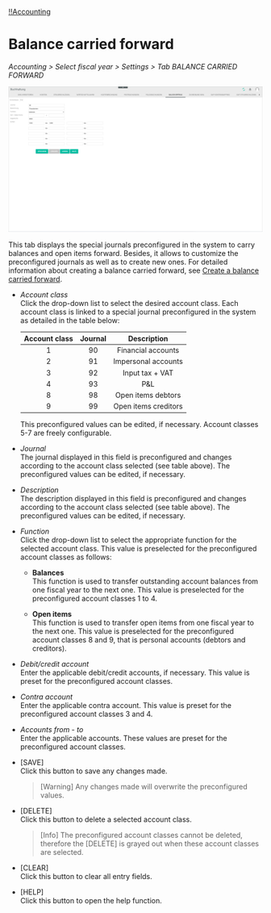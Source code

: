 [!!Accounting](RetailSuiteAccounting)

# Balance carried forward

*Accounting > Select fiscal year > Settings > Tab BALANCE CARRIED FORWARD*

![Balance carried forward](/Assets/Screenshots/RetailSuiteAccounting/Settings/BalanceCarriedForward/BalanceCarriedForward.png "[Balance carried forward]")

This tab displays the special journals preconfigured in the system to carry balances and open items forward. Besides, it allows to customize the preconfigured journals as well as to create new ones. For detailed information about creating a balance carried forward, see [Create a balance carried forward](/RetailSuiteAccounting/Operation/11_CreateBalanceCarriedForward.md).


- *Account class*  
Click the drop-down list to select the desired account class. Each account class is linked to a special journal preconfigured in the system as detailed in the table below:

  | Account class  | Journal       | Description  |
  |:-------------:|:-------------:|:-------------:|
  | 1      | 90 | Financial accounts |
  | 2      | 91 | Impersonal accounts |
  | 3      | 92 | Input tax + VAT |
  | 4      | 93 | P&L |
  | 8      | 98 | Open items debtors |
  | 9      | 99 | Open items creditors |

  This preconfigured values can be edited, if necessary. Account classes 5-7 are freely configurable.

- *Journal*  
The journal displayed in this field is preconfigured and changes according to the account class selected (see table above). The preconfigured values can be edited, if necessary.

- *Description*  
The description displayed in this field is preconfigured and changes according to the account class selected (see table above). The preconfigured values can be edited, if necessary.

- *Function*  
Click the drop-down list to select the appropriate function for the selected account class. This value is preselected for the preconfigured account classes as follows:

  - **Balances**  
  This function is used to transfer outstanding account balances from one fiscal year to the next one. This value is preselected for the preconfigured account classes 1 to 4.

  - **Open items**  
  This function is used to transfer open items from one fiscal year to the next one. This value is preselected for the preconfigured account classes 8 and 9, that is personal accounts (debtors and creditors).


- *Debit/credit account*  
Enter the applicable debit/credit accounts, if necessary. This value is preset for the preconfigured account classes.

- *Contra account*  
Enter the applicable contra account. This value is preset for the preconfigured account classes 3 and 4.

- *Accounts from - to*  
Enter the applicable accounts. These values are preset for the preconfigured account classes.


- [SAVE]  
Click this button to save any changes made.

  > [Warning] Any changes made will overwrite the preconfigured values.

- [DELETE]  
Click this button to delete a selected account class.

  > [Info] The preconfigured account classes cannot be deleted, therefore the [DELETE] is grayed out when these account classes are selected.

[comment]: <> (Unsicher, denn selbsterstellte Kontenklassen lassen sich mit LÖSCHEN-Button auch NICHT löschen. Es ist tatsächlich immer ausgegraut. Bug?)

- [CLEAR]  
Click this button to clear all entry fields.  

[comment]: <> (Button scheint nicht zu funktionieren. Bug?)

- [HELP]  
Click this button to open the help function.
